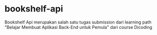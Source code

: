# bookshelf-api
Bookshelf Api merupakan salah satu tugas submission dari learning path "Belajar Membuat Aplikasi Back-End untuk Pemula" dari course Dicoding 
